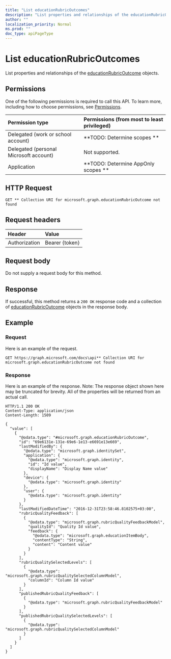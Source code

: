 ```yaml
---
title: "List educationRubricOutcomes"
description: "List properties and relationships of the educationRubricOutcome objects."
author: ""
localization_priority: Normal
ms.prod: ""
doc_type: apiPageType
---
```


# List educationRubricOutcomes

List properties and relationships of the [educationRubricOutcome](../resources/educationrubricoutcome.md) objects.

## Permissions
One of the following permissions is required to call this API. To learn more, including how to choose permissions, see [Permissions](/concepts/permissions-reference.md).

|Permission type|Permissions (from most to least privileged)|
|:---|:---|
|Delegated (work or school account)|**TODO: Determine scopes **|
|Delegated (personal Microsoft account)|Not supported.|
|Application|**TODO: Determine AppOnly scopes **|

## HTTP Request
<!-- {
  "blockType": "ignored"
}
-->
``` http
GET ** Collection URI for microsoft.graph.educationRubricOutcome not found
```

## Request headers
|Header|Value|
|:---|:---|
|Authorization|Bearer {token}|

## Request body
Do not supply a request body for this method.

## Response
If successful, this method returns a `200 OK` response code and a collection of [educationRubricOutcome](../resources/educationrubricoutcome.md) objects in the response body.

## Example

### Request
Here is an example of the request.
<!-- {
  "blockType": "request",
  "name": "get_educationrubricoutcome"
}
-->
``` http
GET https://graph.microsoft.com/docs\api** Collection URI for microsoft.graph.educationRubricOutcome not found
```

### Response
Here is an example of the response. Note: The response object shown here may be truncated for brevity. All of the properties will be returned from an actual call.
<!-- {
  "blockType": "response",
  "truncated": true,
  "@odata.type": "collection(microsoft.graph.educationrubricoutcome)"
}
-->
``` http
HTTP/1.1 200 OK
Content-Type: application/json
Content-Length: 1509

{
  "value": [
    {
      "@odata.type": "#microsoft.graph.educationRubricOutcome",
      "id": "69e6131e-131e-69e6-1e13-e6691e13e669",
      "lastModifiedBy": {
        "@odata.type": "microsoft.graph.identitySet",
        "application": {
          "@odata.type": "microsoft.graph.identity",
          "id": "Id value",
          "displayName": "Display Name value"
        },
        "device": {
          "@odata.type": "microsoft.graph.identity"
        },
        "user": {
          "@odata.type": "microsoft.graph.identity"
        }
      },
      "lastModifiedDateTime": "2016-12-31T23:58:46.8102575+03:00",
      "rubricQualityFeedback": [
        {
          "@odata.type": "microsoft.graph.rubricQualityFeedbackModel",
          "qualityId": "Quality Id value",
          "feedback": {
            "@odata.type": "microsoft.graph.educationItemBody",
            "contentType": "String",
            "content": "Content value"
          }
        }
      ],
      "rubricQualitySelectedLevels": [
        {
          "@odata.type": "microsoft.graph.rubricQualitySelectedColumnModel",
          "columnId": "Column Id value"
        }
      ],
      "publishedRubricQualityFeedback": [
        {
          "@odata.type": "microsoft.graph.rubricQualityFeedbackModel"
        }
      ],
      "publishedRubricQualitySelectedLevels": [
        {
          "@odata.type": "microsoft.graph.rubricQualitySelectedColumnModel"
        }
      ]
    }
  ]
}
```

